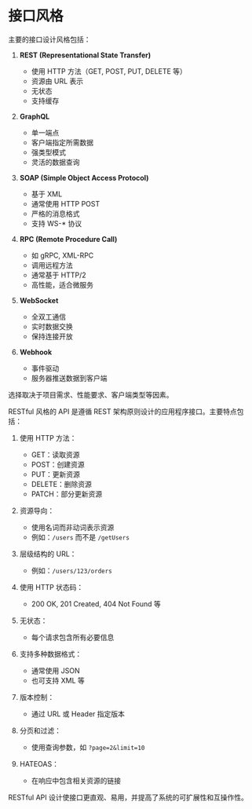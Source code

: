 # 接口风格

主要的接口设计风格包括：

1. **REST (Representational State Transfer)**
   - 使用 HTTP 方法（GET, POST, PUT, DELETE 等）
   - 资源由 URL 表示
   - 无状态
   - 支持缓存

2. **GraphQL**
   - 单一端点
   - 客户端指定所需数据
   - 强类型模式
   - 灵活的数据查询

3. **SOAP (Simple Object Access Protocol)**
   - 基于 XML
   - 通常使用 HTTP POST
   - 严格的消息格式
   - 支持 WS-* 协议

4. **RPC (Remote Procedure Call)**
   - 如 gRPC, XML-RPC
   - 调用远程方法
   - 通常基于 HTTP/2
   - 高性能，适合微服务

5. **WebSocket**
   - 全双工通信
   - 实时数据交换
   - 保持连接开放

6. **Webhook**
   - 事件驱动
   - 服务器推送数据到客户端

选择取决于项目需求、性能要求、客户端类型等因素。

RESTful 风格的 API 是遵循 REST 架构原则设计的应用程序接口。主要特点包括：

1. 使用 HTTP 方法：
   - GET：读取资源
   - POST：创建资源
   - PUT：更新资源
   - DELETE：删除资源
   - PATCH：部分更新资源

2. 资源导向：
   - 使用名词而非动词表示资源
   - 例如：`/users` 而不是 `/getUsers`

3. 层级结构的 URL：
   - 例如：`/users/123/orders`

4. 使用 HTTP 状态码：
   - 200 OK, 201 Created, 404 Not Found 等

5. 无状态：
   - 每个请求包含所有必要信息

6. 支持多种数据格式：
   - 通常使用 JSON
   - 也可支持 XML 等

7. 版本控制：
   - 通过 URL 或 Header 指定版本

8. 分页和过滤：
   - 使用查询参数，如 `?page=2&limit=10`

9. HATEOAS：
   - 在响应中包含相关资源的链接

RESTful API 设计使接口更直观、易用，并提高了系统的可扩展性和互操作性。